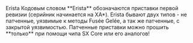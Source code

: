 <span class="tooltip_container">
	Erista
	<span class="tooltip"><i class="fas fa-caret-down"></i>
		<span class="bottom">
			Кодовым словом **Erista** обозначаются приставки первой ревизии (серийник начинается на XA*). Erista бывают двух типов - не патченные, уязвимые к методы Fusée Gelée, а так же патченные, с закрытой уязвимостью. Патченные приставки можно прошить **только** при помощи чипа SX Core или его аналогов!
		</span>
	</span>
</span>